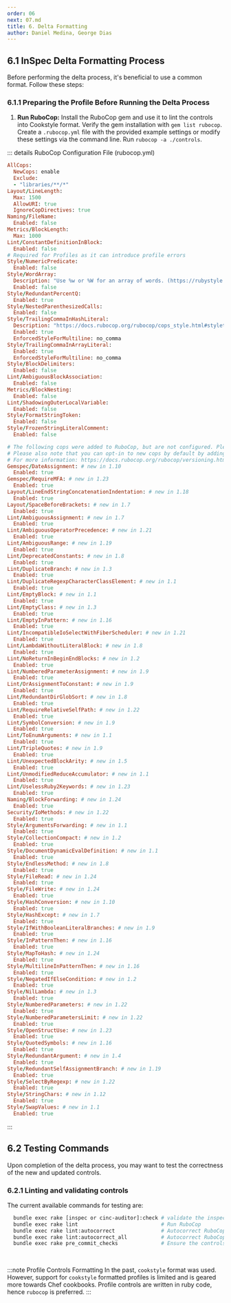 ```yaml
---
order: 06
next: 07.md
title: 6. Delta Formatting
author: Daniel Medina, George Dias
---
```


## 6.1 InSpec Delta Formatting Process

Before performing the delta process, it's beneficial to use a common format. Follow these steps:

### 6.1.1 Preparing the Profile Before Running the Delta Process

1. **Run RuboCop:** Install the RuboCop gem and use it to lint the controls into Cookstyle format. Verify the gem installation with `gem list rubocop`. Create a `.rubocop.yml` file with the provided example settings or modify these settings via the command line. Run `rubocop -a ./controls`.

::: details RuboCop Configuration File (rubocop.yml)

```ruby
AllCops:
  NewCops: enable
  Exclude:
  - "libraries/**/*"
Layout/LineLength:
  Max: 1500
  AllowURI: true
  IgnoreCopDirectives: true
Naming/FileName:
  Enabled: false
Metrics/BlockLength:
  Max: 1000
Lint/ConstantDefinitionInBlock:
  Enabled: false
# Required for Profiles as it can introduce profile errors
Style/NumericPredicate:
  Enabled: false
Style/WordArray:
  Description: "Use %w or %W for an array of words. (https://rubystyle.guide#percent-w)"
  Enabled: false
Style/RedundantPercentQ:
  Enabled: true
Style/NestedParenthesizedCalls:
  Enabled: false
Style/TrailingCommaInHashLiteral:
  Description: "https://docs.rubocop.org/rubocop/cops_style.html#styletrailingcommainhashliteral"
  Enabled: true
  EnforcedStyleForMultiline: no_comma
Style/TrailingCommaInArrayLiteral:
  Enabled: true
  EnforcedStyleForMultiline: no_comma
Style/BlockDelimiters:
  Enabled: false
Lint/AmbiguousBlockAssociation:
  Enabled: false
Metrics/BlockNesting:
  Enabled: false
Lint/ShadowingOuterLocalVariable:
  Enabled: false
Style/FormatStringToken:
  Enabled: false
Style/FrozenStringLiteralComment:
  Enabled: false

# The following cops were added to RuboCop, but are not configured. Please set Enabled to either `true` or `false` in your `.rubocop.yml` file.
# Please also note that you can opt-in to new cops by default by adding this to your config:
# For more information: https://docs.rubocop.org/rubocop/versioning.html
Gemspec/DateAssignment: # new in 1.10
  Enabled: true
Gemspec/RequireMFA: # new in 1.23
  Enabled: true
Layout/LineEndStringConcatenationIndentation: # new in 1.18
  Enabled: true
Layout/SpaceBeforeBrackets: # new in 1.7
  Enabled: true
Lint/AmbiguousAssignment: # new in 1.7
  Enabled: true
Lint/AmbiguousOperatorPrecedence: # new in 1.21
  Enabled: true
Lint/AmbiguousRange: # new in 1.19
  Enabled: true
Lint/DeprecatedConstants: # new in 1.8
  Enabled: true
Lint/DuplicateBranch: # new in 1.3
  Enabled: true
Lint/DuplicateRegexpCharacterClassElement: # new in 1.1
  Enabled: true
Lint/EmptyBlock: # new in 1.1
  Enabled: true
Lint/EmptyClass: # new in 1.3
  Enabled: true
Lint/EmptyInPattern: # new in 1.16
  Enabled: true
Lint/IncompatibleIoSelectWithFiberScheduler: # new in 1.21
  Enabled: true
Lint/LambdaWithoutLiteralBlock: # new in 1.8
  Enabled: true
Lint/NoReturnInBeginEndBlocks: # new in 1.2
  Enabled: true
Lint/NumberedParameterAssignment: # new in 1.9
  Enabled: true
Lint/OrAssignmentToConstant: # new in 1.9
  Enabled: true
Lint/RedundantDirGlobSort: # new in 1.8
  Enabled: true
Lint/RequireRelativeSelfPath: # new in 1.22
  Enabled: true
Lint/SymbolConversion: # new in 1.9
  Enabled: true
Lint/ToEnumArguments: # new in 1.1
  Enabled: true
Lint/TripleQuotes: # new in 1.9
  Enabled: true
Lint/UnexpectedBlockArity: # new in 1.5
  Enabled: true
Lint/UnmodifiedReduceAccumulator: # new in 1.1
  Enabled: true
Lint/UselessRuby2Keywords: # new in 1.23
  Enabled: true
Naming/BlockForwarding: # new in 1.24
  Enabled: true
Security/IoMethods: # new in 1.22
  Enabled: true
Style/ArgumentsForwarding: # new in 1.1
  Enabled: true
Style/CollectionCompact: # new in 1.2
  Enabled: true
Style/DocumentDynamicEvalDefinition: # new in 1.1
  Enabled: true
Style/EndlessMethod: # new in 1.8
  Enabled: true
Style/FileRead: # new in 1.24
  Enabled: true
Style/FileWrite: # new in 1.24
  Enabled: true
Style/HashConversion: # new in 1.10
  Enabled: true
Style/HashExcept: # new in 1.7
  Enabled: true
Style/IfWithBooleanLiteralBranches: # new in 1.9
  Enabled: true
Style/InPatternThen: # new in 1.16
  Enabled: true
Style/MapToHash: # new in 1.24
  Enabled: true
Style/MultilineInPatternThen: # new in 1.16
  Enabled: true
Style/NegatedIfElseCondition: # new in 1.2
  Enabled: true
Style/NilLambda: # new in 1.3
  Enabled: true
Style/NumberedParameters: # new in 1.22
  Enabled: true
Style/NumberedParametersLimit: # new in 1.22
  Enabled: true
Style/OpenStructUse: # new in 1.23
  Enabled: true
Style/QuotedSymbols: # new in 1.16
  Enabled: true
Style/RedundantArgument: # new in 1.4
  Enabled: true
Style/RedundantSelfAssignmentBranch: # new in 1.19
  Enabled: true
Style/SelectByRegexp: # new in 1.22
  Enabled: true
Style/StringChars: # new in 1.12
  Enabled: true
Style/SwapValues: # new in 1.1
  Enabled: true
```

:::

## 6.2 Testing Commands

Upon completion of the delta process, you may want to test the correctness of the new and updated controls.

### 6.2.1 Linting and validating controls

The current available commands for testing are:

```sh
  bundle exec rake [inspec or cinc-auditor]:check # validate the inspec profile
  bundle exec rake lint                           # Run RuboCop
  bundle exec rake lint:autocorrect               # Autocorrect RuboCop offenses (only when it's safe)
  bundle exec rake lint:autocorrect_all           # Autocorrect RuboCop offenses (safe and unsafe)
  bundle exec rake pre_commit_checks              # Ensure the controls are ready to be committed into the repo
```

<br>

:::note Profile Controls Formatting
In the past, `cookstyle` format was used. However, support for `cookstyle` formatted profiles is limited and is geared more towards Chef cookbooks. Profile controls are written in ruby code, hence `rubocop` is preferred.
:::
